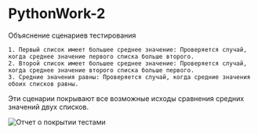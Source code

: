 # PythonWork-2

Объяснение сценариев тестирования
    
    1. Первый список имеет большее среднее значение: Проверяется случай, когда среднее значение первого списка больше второго.
    2. Второй список имеет большее среднее значение: Проверяется случай, когда среднее значение второго списка больше первого.
    3. Средние значения равны: Проверяется случай, когда средние значения обоих списков равны.

Эти сценарии покрывают все возможные исходы сравнения средних значений двух списков.

![Отчет о покрытии тестами](https://github.com/user-attachments/assets/86e7f3e5-d79b-4249-92ab-6a26c72fe537)
